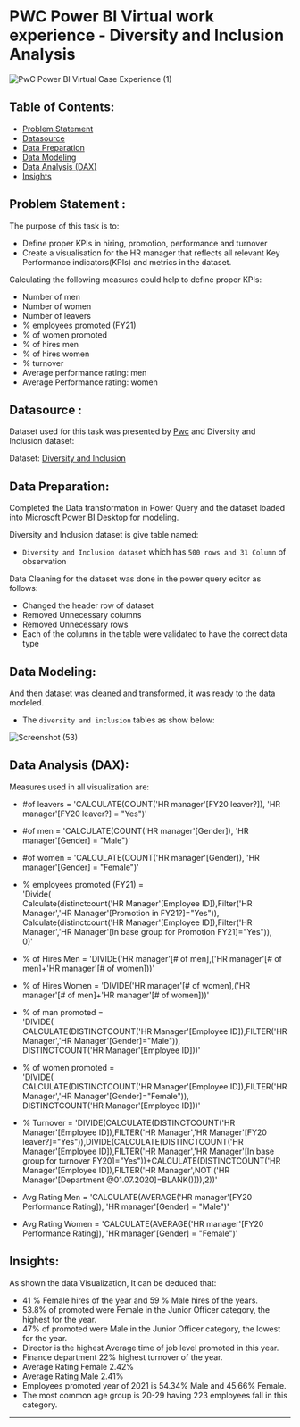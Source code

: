 # PWC Power BI Virtual work experience - Diversity and Inclusion Analysis
![PwC Power BI Virtual Case Experience (1)](https://user-images.githubusercontent.com/118357991/229363730-638a282b-7348-4b3d-a0ff-3f8c0c9e3b9e.png)

## Table of Contents:

- [Problem Statement](https://github.com/DarvinciVincent/Diversity_and_Inclusion_Dashboard/blob/main/README.md#problem-statement-)
- [Datasource](https://github.com/DarvinciVincent/Diversity_and_Inclusion_Dashboard/blob/main/README.md#datasource-)
- [Data Preparation](https://github.com/DarvinciVincent/Diversity_and_Inclusion_Dashboard/blob/main/README.md#data-preparation)
- [Data Modeling](https://github.com/DarvinciVincent/Diversity_and_Inclusion_Dashboard/blob/main/README.md#data-modeling)
- [Data Analysis (DAX)](https://github.com/DarvinciVincent/Diversity_and_Inclusion_Dashboard/blob/main/README.md#data-analysis-dax)
- [Insights](https://github.com/DarvinciVincent/Diversity_and_Inclusion_Dashboard/blob/main/README.md#insights)

## Problem Statement :

The purpose of this task is to:

- Define proper KPIs in hiring, promotion, performance and turnover
- Create a visualisation for the HR manager that reflects all relevant Key Performance indicators(KPIs) and metrics in the dataset.

Calculating the following measures could help to define proper KPIs:

- Number of men
- Number of women
- Number of leavers
- % employees promoted (FY21)
- % of women promoted
- % of hires men
- % of hires women
- % turnover 
- Average performance rating: men
- Average Performance rating: women

## Datasource :

Dataset used for this task was presented by [Pwc](https://www.pwc.ch/en/careers-with-pwc/students/virtual-case-experience.html) and Diversity and Inclusion dataset:

Dataset: [Diversity and Inclusion](https://github.com/DarvinciVincent/Diversity_and_Inclusion_Dashboard/blob/main/03%20Diversity-Inclusion-Dataset.xlsx)

## Data Preparation:

Completed the Data transformation in Power Query and the dataset loaded into Microsoft Power BI Desktop for modeling.

Diversity and Inclusion dataset is give table named:

- `Diversity and Inclusion dataset` which has `500 rows and 31 Column` of observation

Data Cleaning for the dataset was done in the power query editor as follows:
- Changed the header row of dataset
- Removed Unnecessary columns 
- Removed Unnecessary rows
- Each of the columns in the table were validated to have the correct data type

## Data Modeling:
And then dataset was cleaned and transformed, it was ready to the data modeled.

- The `diversity and inclusion` tables as show below:

![Screenshot (53)](https://user-images.githubusercontent.com/118357991/229366105-ee670e8e-2c01-4370-b28d-3a74d5033a00.png)

## Data Analysis (DAX):

Measures used in  all visualization are:

- #of leavers = 'CALCULATE(COUNT('HR manager'[FY20 leaver?]), 'HR manager'[FY20 leaver?] = "Yes")'

- #of men = 'CALCULATE(COUNT('HR manager'[Gender]), 'HR manager'[Gender] = "Male")'

- #of women = 'CALCULATE(COUNT('HR manager'[Gender]), 'HR manager'[Gender] = "Female")'

- % employees promoted (FY21) = <br>
'Divide(<br>
    Calculate(distinctcount('HR Manager'[Employee ID]),Filter('HR Manager','HR Manager'[Promotion in FY21?]="Yes")),<br>
    Calculate(distinctcount('HR Manager'[Employee ID]),Filter('HR Manager','HR Manager'[In base group for Promotion FY21]="Yes")),<br>
    0)'

- % of Hires Men = 'DIVIDE('HR manager'[# of men],('HR manager'[# of men]+'HR manager'[# of women]))'

- % of Hires Women = 'DIVIDE('HR manager'[# of women],('HR manager'[# of men]+'HR manager'[# of women]))'

- % of man promoted = <br>
'DIVIDE(<br>
    CALCULATE(DISTINCTCOUNT('HR Manager'[Employee ID]),FILTER('HR Manager','HR Manager'[Gender]="Male")),<br>
    DISTINCTCOUNT('HR Manager'[Employee ID]))'

- % of women promoted = <br>
'DIVIDE(<br>
    CALCULATE(DISTINCTCOUNT('HR Manager'[Employee ID]),FILTER('HR Manager','HR Manager'[Gender]="Female")),<br>
    DISTINCTCOUNT('HR Manager'[Employee ID]))'

- % Turnover = 'DIVIDE(CALCULATE(DISTINCTCOUNT('HR Manager'[Employee ID]),FILTER('HR Manager','HR Manager'[FY20 leaver?]="Yes")),DIVIDE(CALCULATE(DISTINCTCOUNT('HR Manager'[Employee ID]),FILTER('HR Manager','HR Manager'[In base group for turnover FY20]="Yes"))+CALCULATE(DISTINCTCOUNT('HR Manager'[Employee ID]),FILTER('HR Manager',NOT ('HR Manager'[Department @01.07.2020]=BLANK()))),2))'

- Avg Rating Men = 'CALCULATE(AVERAGE('HR manager'[FY20 Performance Rating]), 'HR manager'[Gender] = "Male")'

- Avg Rating Women = 'CALCULATE(AVERAGE('HR manager'[FY20 Performance Rating]), 'HR manager'[Gender] = "Female")'


## Insights:

As shown the data Visualization, It can be deduced that:

- 41 % Female hires of the year and 59 % Male hires of the years.
- 53.8% of promoted were Female in the Junior Officer category, the highest for the year.
- 47% of promoted were Male in the Junior Officer category, the lowest for the year.
- Director is the highest Average time of job level promoted in this year.
- Finance department 22% highest turnover of the year.
- Average Rating Female 2.42%
- Average Rating Male 2.41%
- Employees promoted year of 2021 is  54.34% Male and 45.66% Female.
- The most common age group is 20-29 having 223 employees fall in this category.

---
